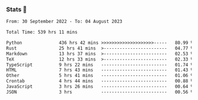 ### Stats 👋
<!--START_SECTION:waka-->

```txt
From: 30 September 2022 - To: 04 August 2023

Total Time: 539 hrs 11 mins

Python              436 hrs 42 mins >>>>>>>>>>>>>>>>>>>>-----   80.99 %
Rust                25 hrs 41 mins  >------------------------   04.77 %
Markdown            13 hrs 37 mins  >------------------------   02.53 %
TeX                 12 hrs 33 mins  >------------------------   02.33 %
TypeScript          9 hrs 22 mins   -------------------------   01.74 %
HTML                7 hrs 43 mins   -------------------------   01.43 %
Other               5 hrs 41 mins   -------------------------   01.06 %
Crontab             4 hrs 44 mins   -------------------------   00.88 %
JavaScript          3 hrs 26 mins   -------------------------   00.64 %
JSON                3 hrs           -------------------------   00.56 %
```

<!--END_SECTION:waka-->

<!--
**buhaytza2005/buhaytza2005** is a ✨ _special_ ✨ repository because its `README.md` (this file) appears on your GitHub profile.

Here are some ideas to get you started:

- 🔭 I’m currently working on ...
- 🌱 I’m currently learning ...
- 👯 I’m looking to collaborate on ...
- 🤔 I’m looking for help with ...
- 💬 Ask me about ...
- 📫 How to reach me: ...
- 😄 Pronouns: ...
- ⚡ Fun fact: ...
-->


